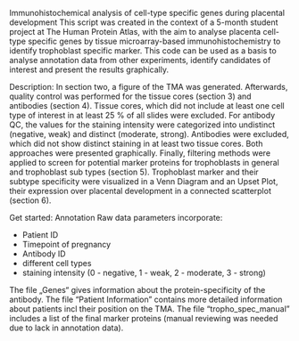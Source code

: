 Immunohistochemical analysis of cell-type specific genes during placental development
This script was created in the context of a 5-month student project at The Human Protein Atlas, with the aim to analyse placenta cell-type specific genes by tissue microarray-based immunohistochemistry to identify trophoblast specific marker. This code can be used as a basis to analyse annotation data from other experiments, identify candidates of interest and present the results graphically.

Description:
In section two, a figure of the TMA was generated. Afterwards, quality control was performed for the tissue cores (section 3) and antibodies (section 4). Tissue cores, which did not include at least one cell type of interest in at least 25 % of all slides were excluded. For antibody QC, the values for the staining intensity were categorized into undistinct (negative, weak) and distinct (moderate, strong). Antibodies were excluded, which did not show distinct staining in at least two tissue cores. Both approaches were presented graphically. Finally, filtering methods were applied to screen for potential marker proteins for trophoblasts in general and trophoblast sub types (section 5). Trophoblast marker and their subtype specificity were visualized in a Venn Diagram and an Upset Plot, their expression over placental development in a connected scatterplot (section 6). 

Get started:
Annotation Raw data parameters incorporate:
-	Patient ID 
-	Timepoint of pregnancy
-	Antibody ID
-	different cell types 
-	staining intensity (0 - negative, 1 - weak, 2 - moderate, 3 - strong)

The file „Genes“ gives information about the protein-specificity of the antibody. 
The file “Patient Information” contains more detailed information about patients incl their position on the TMA.
The file “tropho_spec_manual” includes a list of the final marker proteins (manual reviewing was needed due to lack in annotation data).
